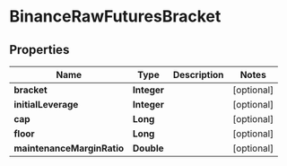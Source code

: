 # BinanceRawFuturesBracket

## Properties
Name | Type | Description | Notes
------------ | ------------- | ------------- | -------------
**bracket** | **Integer** |  |  [optional]
**initialLeverage** | **Integer** |  |  [optional]
**cap** | **Long** |  |  [optional]
**floor** | **Long** |  |  [optional]
**maintenanceMarginRatio** | **Double** |  |  [optional]
